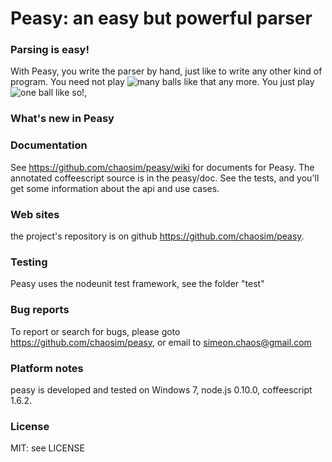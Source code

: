 # Peasy: an easy but powerful parser
### Parsing is easy!

With Peasy, you write the parser by hand, just like to write any other kind of program.
You need not play ![many balls like that any more.](https://raw.github.com/chaosim/daonode/master/ballacrobatics.jpg)
You just play ![one ball like so!](https://raw.github.com/chaosim/daonode/master/dolphinball.jpg),

### What's new in Peasy

### Documentation
See <https://github.com/chaosim/peasy/wiki> for documents for Peasy.
The annotated coffeescript source is in the peasy/doc.
See the tests, and you'll get some information about the api and use cases.

### Web sites
the project's repository is on github <https://github.com/chaosim/peasy>.

### Testing
Peasy uses the nodeunit test framework, see the folder "test"

### Bug reports
To report or search for bugs, please goto <https://github.com/chaosim/peasy>, or email to simeon.chaos@gmail.com

### Platform notes
peasy is developed and tested on Windows 7, node.js 0.10.0, coffeescript 1.6.2.

### License
MIT: see LICENSE

